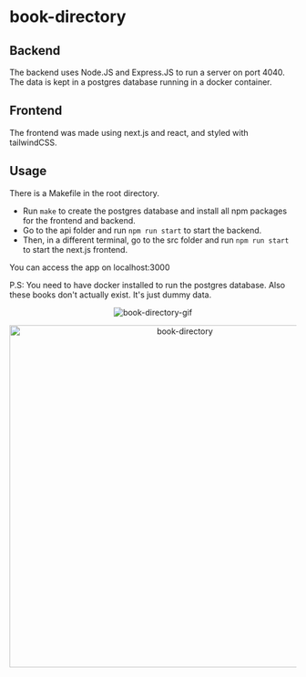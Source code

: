 # book-directory

## Backend
The backend uses Node.JS and Express.JS to run a server on port 4040. The data is kept in a postgres database running in a docker container.

## Frontend
The frontend was made using next.js and react, and styled with tailwindCSS.

## Usage
There is a Makefile in the root directory.
- Run `make` to create the postgres database and install all npm packages for the frontend and backend.
- Go to the api folder and run `npm run start` to start the backend.
- Then, in a different terminal, go to the src folder and run `npm run start` to start the next.js frontend.

You can access the app on localhost:3000

P.S: You need to have docker installed to run the postgres database. Also these books don't actually exist. It's just dummy data.

<p align='center'>
  <img alt="book-directory-gif" src="https://user-images.githubusercontent.com/58333462/196159026-34974e06-d4b9-4d15-83f5-ce94c89e9b47.gif">
</p>
<p align='center'>
  <img width="600" alt="book-directory" src="https://user-images.githubusercontent.com/58333462/196159013-b711ab5b-ba2b-40a8-8dce-6a544aa873cc.png">
</p>
